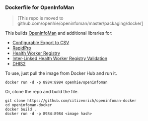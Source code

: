 ### Dockerfile for OpenInfoMan

> [This repo is moved to github.com/openhie/openinfoman/master/packaging/docker]

This builds [OpenInfoMan](https://github.com/openhie/openinfoman) and additional libraries for:
+ [Configurable Export to CSV](https://github.com/openhie/openinfoman-csv)
+ [RapidPro](https://github.com/openhie/openinfoman-rapidpro)
+ [Health Worker Registry](https://github.com/openhie/openinfoman-hwr)
+ [Inter-Linked Health Worker Registry Validation](https://github.com/openhie/openinfoman-ilr)
+ [DHIS2](https://github.com/openhie/openinfoman-dhis)

To use, just pull the image from Docker Hub and run it.
```
docker run -d -p 8984:8984 openhie/openinfoman
```

Or, clone the repo and build the file.
```
git clone https://github.com/citizenrich/openinfoman-docker
cd openinfoman-docker
docker build .
docker run -d -p 8984:8984 <image hash>
```
